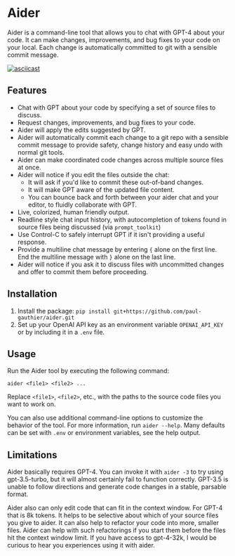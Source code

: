 # Aider

Aider is a command-line tool that allows you to chat with GPT-4 about your code.
It can make changes, improvements, and bug fixes to your code on your local.
Each change is automatically committed to git with a sensible commit message.

[![asciicast](https://asciinema.org/a/eVfXYU9CwiKHeic1dKJ17w4DT.svg)](https://asciinema.org/a/eVfXYU9CwiKHeic1dKJ17w4DT)

## Features

* Chat with GPT about your code by specifying a set of source files to discuss.
* Request changes, improvements, and bug fixes to your code.
* Aider will apply the edits suggested by GPT.
* Aider will automatically commit each change to a git repo with a sensible commit message to provide safety, change history and easy undo with normal git tools.
* Aider can make coordinated code changes across multiple source files at once.
* Aider will notice if you edit the files outside the chat:
  * It will ask if you'd like to commit these out-of-band changes.
  * It will make GPT aware of the updated file content.
  * You can bounce back and forth between your aider chat and your editor, to fluidly collaborate with GPT.
* Live, colorized, human friendly output.
* Readline style chat input history, with autocompletion of tokens found in source files being discussed (via `prompt_toolkit`)
* Use Control-C to safely interrupt GPT if it isn't providing a useful response.
* Provide a multiline chat message by entering `{` alone on the first line. End the multiline message with `}` alone on the last line.
* Aider will notice if you ask it to discuss files with uncommitted changes and offer to commit them before proceeding.

## Installation

1. Install the package: `pip install git+https://github.com/paul-gauthier/aider.git`
2. Set up your OpenAI API key as an environment variable `OPENAI_API_KEY` or by including it in a `.env` file.

## Usage

Run the Aider tool by executing the following command:

```
aider <file1> <file2> ...
```

Replace `<file1>`, `<file2>`, etc., with the paths to the source code files you want to work on.

You can also use additional command-line options to customize the behavior of the tool. For more information, run `aider --help`. Many defaults can be set with `.env` or environment variables, see the help output.

## Limitations

Aider basically requires GPT-4.
You can invoke it with `aider -3` to try using gpt-3.5-turbo, but it will almost certainly fail to function correctly.
GPT-3.5 is unable to follow directions and generate code changes in a stable, parsable format.

Aider also can only edit code that can fit in the context window.
For GPT-4 that is 8k tokens.
It helps to be selective about which of your source files you give to aider.
It can also help to refactor your code into more, smaller files.
Aider can help with such refactorings if you start them before the files hit the context window limit.
If you have access to gpt-4-32k, I would be curious to hear you experiences using it with aider.
